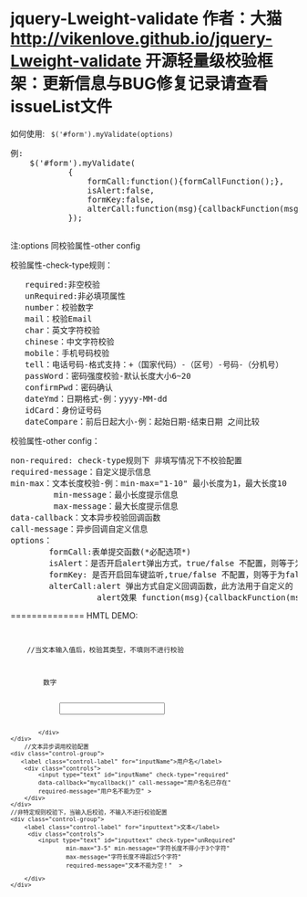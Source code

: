 jquery-Lweight-validate
作者：大猫
http://vikenlove.github.io/jquery-Lweight-validate
开源轻量级校验框架：更新信息与BUG修复记录请查看issueList文件
=========================================================================================

如何使用:
<code>
$('#form').myValidate(options)
</code>
<pre>
例:
   	$('#form').myValidate(
			{
				formCall:function(){formCallFunction();},
				isAlert:false,
				formKey:false,
				alterCall:function(msg){callbackFunction(msg);}			
			});	

</pre>

注:options 同校验属性-other config

校验属性-check-type规则：
<pre>
   required:非空校验
   unRequired:非必填项属性
   number：校验数字
   mail：校验Email
   char：英文字符校验
   chinese：中文字符校验
   mobile：手机号码校验
   tell：电话号码-格式支持：+（国家代码）-（区号）-号码-（分机号）
   passWord：密码强度校验-默认长度大小6~20
   confirmPwd：密码确认
   dateYmd：日期格式-例：yyyy-MM-dd
   idCard：身份证号码
   dateCompare：前后日起大小-例：起始日期-结束日期 之间比较
</pre>
校验属性-other config：

<pre>
non-required: check-type规则下 非填写情况下不校验配置
required-message：自定义提示信息
min-max：文本长度校验-例：min-max="1-10" 最小长度为1，最大长度10
         min-message：最小长度提示信息
         max-message：最大长度提示信息
data-callback：文本异步校验回调函数
call-message：异步回调自定义信息
options：
        formCall:表单提交函数(*必配选项*)
        isAlert：是否开启alert弹出方式，true/false 不配置，则等于为false(非必配选项)
        formKey: 是否开启回车键监听,true/false 不配置，则等于为false(非必配选项)
        alterCall:alert 弹出方式自定义回调函数，此方法用于自定义的
                  alert效果 function(msg){callbackFunction(msg);}	（非必配选项）
</pre>

==============
HMTL DEMO:
<code>
<form id="form">
	//当文本输入值后，校验其类型，不填则不进行校验
	<div class="control-group">
		<label class="control-label" for="inputtext">数字</label>
		  <div class="controls">
			<input type="text" id="inputtext" check-type="number" non-required='true'>
							
	        </div>
	</div>
        //文本异步调用校验配置
	<div class="control-group">
	   <label class="control-label" for="inputName">用户名</label>
		<div class="controls">
			<input type="text" id="inputName" check-type="required" 
			data-callback="mycallback()" call-message="用户名名已存在" 
			required-message="用户名不能为空" >
		</div>
	</div>
	//非特定规则校验下，当输入后校验，不输入不进行校验配置
	<div class="control-group">
		<label class="control-label" for="inputtext">文本</label>
		 <div class="controls">
			<input type="text" id="inputtext" check-type="unRequired"
					min-max="3-5" min-message="字符长度不得小于3个字符" 
					max-message="字符长度不得超过5个字符"  
					required-message="文本不能为空！"  >
						
		</div>
	</div>			
</form>
</code>


